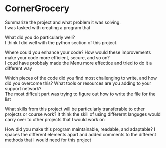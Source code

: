 # CornerGrocery
Summarize the project and what problem it was solving.  
I was tasked with creating a program that 

What did you do particularly well?  
I think I did well with the python section of this project. 

Where could you enhance your code? How would these improvements make your code more efficient, secure, and so on?  
I coud have probbaly made the Menu more effectice and tried to do it a different way   

Which pieces of the code did you find most challenging to write, and how did you overcome this? What tools or resources are you adding to your support network?  
The most diffcult part was trying to figure out how to write the file for the list  

What skills from this project will be particularly transferable to other projects or course work?
It think the skill of using differernt languges would carry over to other projects that I would work on  

How did you make this program maintainable, readable, and adaptable?
I spaces the different elements apart and added comments to the different methods that I would need for this project
